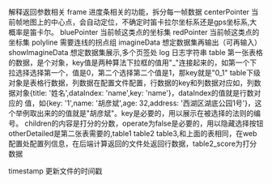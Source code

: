 解释返回参数相关
frame 进度条相关的功能，拆分每一帧数据
centerPointer 当前帧地图上的中心点，会自动定位，不确定时笛卡拉尔坐标系还是gps坐标系,大概率是笛卡尔。
bluePointer 当前帧这类点的坐标集
redPointer 当前帧这类点的坐标集
polyline 需要连线的拐点组
imagineData 想定数据集再输出（可再输入）
showImagineData 想定数据集展示,多个页签处
log 日志字符串
table 第一张表格的数据，是个对象，key值是两种算法下拉框的值用"_"连接起来的，如第一个下拉选择选择第一个，值是0，第二个选择第二个值是1，那key就是"0_1"
table下级对象是表格行数据，列数据在配置文件配置，行数据的key和列数据对应如，列数据对象{title: '姓名',dataIndex: 'name',key: 'name'}，dataIndex的值就是行数对应的
值，如{key: '1',name: '胡彦斌',age: 32,address: '西湖区湖底公园1号'}，这个举例取出来的的值就是"胡彦斌"。key是必要的，用以展示在被选择的法则的编号。
children的内容是打分的分数，operate为false是必要的，用以隐藏选择按钮
otherDetailed是第二张表需要的,table1 table2 table3,和上面的表相同，在web配置处配置列信息，在后端计算返回的文件处返回行数据，table2_score为打分数据

timestamp 更新文件的时间戳